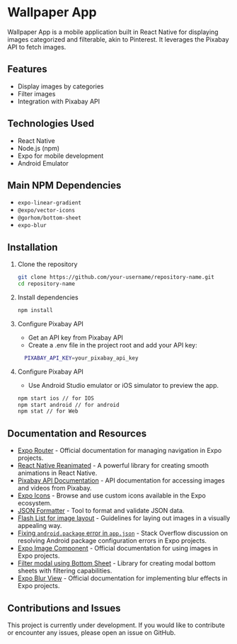 # Wallpaper App

Wallpaper App is a mobile application built in React Native for displaying images categorized and filterable, akin to Pinterest. It leverages the Pixabay API to fetch images.

## Features

- Display images by categories
- Filter images
- Integration with Pixabay API

## Technologies Used

- React Native
- Node.js (npm)
- Expo for mobile development
- Android Emulator

## Main NPM Dependencies

- `expo-linear-gradient`
- `@expo/vector-icons`
- `@gorhom/bottom-sheet`
- `expo-blur`

## Installation

1. Clone the repository
   ```bash
   git clone https://github.com/your-username/repository-name.git
   cd repository-name
   
2. Install dependencies
    ```bash
    npm install

3. Configure Pixabay API
   - Get an API key from Pixabay API
   - Create a .env file in the project root and add your API key:

    ```bash
      PIXABAY_API_KEY=your_pixabay_api_key

4. Configure Pixabay API
   - Use Android Studio emulator or iOS simulator to preview the app.
   ```bash
   npm start ios // for IOS
   npm start android // for android
   npm stat // for Web

## Documentation and Resources

- [Expo Router](https://docs.expo.dev/router/installation/) - Official documentation for managing navigation in Expo projects.
- [React Native Reanimated](https://docs.swmansion.com/react-native-reanimated/docs/fundamentals/getting-started/) - A powerful library for creating smooth animations in React Native.
- [Pixabay API Documentation](https://pixabay.com/api/docs/) - API documentation for accessing images and videos from Pixabay.
- [Expo Icons](https://icons.expo.fyi/Index) - Browse and use custom icons available in the Expo ecosystem.
- [JSON Formatter](https://jsonformatter.org/json-pretty-print) - Tool to format and validate JSON data.
- [Flash List for image layout](https://shopify.github.io/flash-list/docs/) - Guidelines for laying out images in a visually appealing way.
- [Fixing `android.package` error in `app.json`](https://stackoverflow.com/questions/58359479/getting-error-your-project-must-have-an-android-package-set-in-app-json-despit) - Stack Overflow discussion on resolving Android package configuration errors in Expo projects.
- [Expo Image Component](https://docs.expo.dev/versions/latest/sdk/image/) - Official documentation for using images in Expo projects.
- [Filter modal using Bottom Sheet](https://ui.gorhom.dev/components/bottom-sheet/) - Library for creating modal bottom sheets with filtering capabilities.
- [Expo Blur View](https://docs.expo.dev/versions/latest/sdk/blur-view/) - Official documentation for implementing blur effects in Expo projects.

## Contributions and Issues
This project is currently under development. If you would like to contribute or encounter any issues, please open an issue on GitHub.
